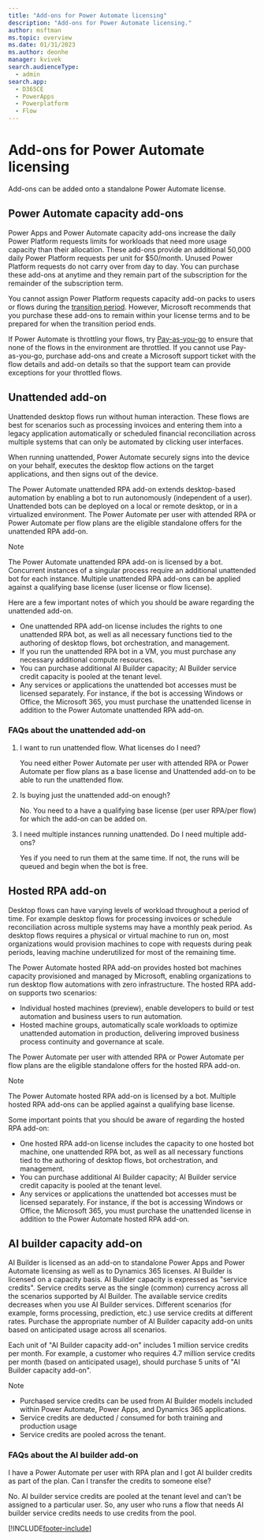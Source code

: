```yaml
---
title: "Add-ons for Power Automate licensing"
description: "Add-ons for Power Automate licensing."
author: msftman
ms.topic: overview
ms.date: 01/31/2023
ms.author: deonhe
manager: kvivek
search.audienceType: 
  - admin
search.app:
  - D365CE
  - PowerApps
  - Powerplatform
  - Flow
---
```


# Add-ons for Power Automate licensing

Add-ons can be added onto a standalone Power Automate license.

## Power Automate capacity add-ons

Power Apps and Power Automate capacity add-ons increase the daily Power Platform requests limits for workloads that need more usage capacity than their allocation. These add-ons provide an additional 50,000 daily Power Platform requests per unit for $50/month. Unused Power Platform requests do not carry over from day to day. You can purchase these add-ons at anytime and they remain part of the subscription for the remainder of the subscription term.

You cannot assign Power Platform requests capacity add-on packs to users or flows during the [transition period](types.md#transition-period). However, Microsoft recommends that you purchase these add-ons to remain within your license terms and to be prepared for when the transition period ends. 

If Power Automate is throttling your flows, try [Pay-as-you-go](types.md#pay-as-you-go) to ensure that none of the flows in the environment are throttled. If you cannot use Pay-as-you-go, purchase add-ons and create a Microsoft support ticket with the flow details and add-on details so that the support team can provide exceptions for your throttled flows.

## Unattended add-on

Unattended desktop flows run without human interaction. These flows are best for scenarios such as processing invoices and entering them into a legacy application automatically or scheduled financial reconciliation across multiple systems that can only be automated by clicking user interfaces.

When running unattended, Power Automate securely signs into the device on your behalf, executes the desktop flow actions on the target applications, and then signs out of the device.

The Power Automate unattended RPA add-on extends desktop-based automation by enabling a bot to run autonomously (independent of a user). Unattended bots can be deployed on a local or remote desktop, or in a virtualized environment. The Power Automate per user with attended RPA or Power Automate per flow plans are the eligible standalone offers for the unattended RPA add-on.

> [!NOTE]
> The Power Automate unattended RPA add-on is licensed by a bot. Concurrent instances of a singular process require an additional unattended bot for each instance. Multiple unattended RPA add-ons can be applied against a qualifying base license (user license or flow license).

Here are a few important notes of which you should be aware regarding the unattended add-on.

- One unattended RPA add-on license includes the rights to one unattended RPA bot, as well as all necessary functions tied to the authoring of  desktop flows, bot orchestration, and management.
- If you run the unattended RPA bot in a VM, you must purchase any necessary additional compute resources.
- You can purchase additional AI Builder capacity; AI Builder service credit capacity is pooled at the tenant level.
- Any services or applications the unattended bot accesses must be licensed separately. For instance, if the bot is accessing Windows or Office, the Microsoft 365, you must purchase the unattended license in addition to the Power Automate unattended RPA add-on.

### FAQs about the unattended add-on

1. I want to run unattended flow. What licenses do I need?

   You need either Power Automate per user with attended RPA or Power Automate per flow plans as a base license and Unattended add-on to be able to run the unattended flow.
1. Is buying just the unattended add-on enough?

   No. You need to a have a qualifying base license (per user RPA/per flow) for which the add-on can be added on.
1. I need multiple instances running unattended. Do I need multiple add-ons?

   Yes if you need to run them at the same time. If not, the runs will be queued and begin when the bot is free.


## Hosted RPA add-on

Desktop flows can have varying levels of workload throughout a period of time. For example desktop flows for processing invoices or schedule reconciliation across multiple systems may have a monthly peak period. As desktop flows requires a physical or virtual machine to run on, most organizations would provision machines to cope with requests during peak periods, leaving machine underutilized for most of the remaining time.

The Power Automate hosted RPA add-on provides hosted bot machines capacity provisioned and managed by Microsoft, enabling organizations to run desktop flow automations with zero infrastructure. The hosted RPA add-on supports two scenarios:
- Individual hosted machines (preview), enable developers to build or test automation and business users to run automation.
- Hosted machine groups, automatically scale workloads to optimize unattended automation in production, delivering improved business process continuity and governance at scale.

The Power Automate per user with attended RPA or Power Automate per flow plans are the eligible standalone offers for the hosted RPA add-on.

> [!NOTE]
> The Power Automate hosted RPA add-on is licensed by a bot. Multiple hosted RPA add-ons can be applied against a qualifying base license.

Some important points that you should be aware of regarding the hosted RPA add-on:

- One hosted RPA add-on license includes the capacity to one hosted bot machine, one unattended RPA bot, as well as all necessary functions tied to the authoring of  desktop flows, bot orchestration, and management.
- You can purchase additional AI Builder capacity; AI Builder service credit capacity is pooled at the tenant level.
- Any services or applications the unattended bot accesses must be licensed separately. For instance, if the bot is accessing Windows or Office, the Microsoft 365, you must purchase the unattended license in addition to the Power Automate hosted RPA add-on.


## AI builder capacity add-on

AI Builder is licensed as an add-on to standalone Power Apps and Power Automate licensing as well as to Dynamics 365 licenses. AI Builder is licensed on a capacity basis. AI Builder capacity is expressed as "service credits". Service credits serve as the single (common) currency across all the scenarios supported by AI Builder. The available service credits decreases when you use AI Builder services. Different scenarios (for example, forms processing, prediction, etc.) use service credits at different rates. Purchase the appropriate number of AI Builder capacity add-on units based on anticipated usage across all scenarios.

Each unit of "AI Builder capacity add-on" includes 1 million service credits per month. For example, a customer who requires 4.7 million service credits per month (based on anticipated usage), should purchase 5 units of "AI Builder capacity add-on".

> [!NOTE]
>
> - Purchased service credits can be used from AI Builder models included within Power Automate, Power Apps, and Dynamics 365 applications.
> - Service credits are deducted / consumed for both training and production usage
> - Service credits are pooled across the tenant.

### FAQs about the AI builder add-on

I have a Power Automate per user with RPA plan and I got AI builder credits as part of the plan. Can I transfer the credits to someone else?

No. AI builder service credits are pooled at the tenant level and can't be assigned to a particular user. So, any user who runs a flow that needs AI builder service credits needs to use credits from the pool.

[!INCLUDE[footer-include](../../includes/footer-banner.md)]
